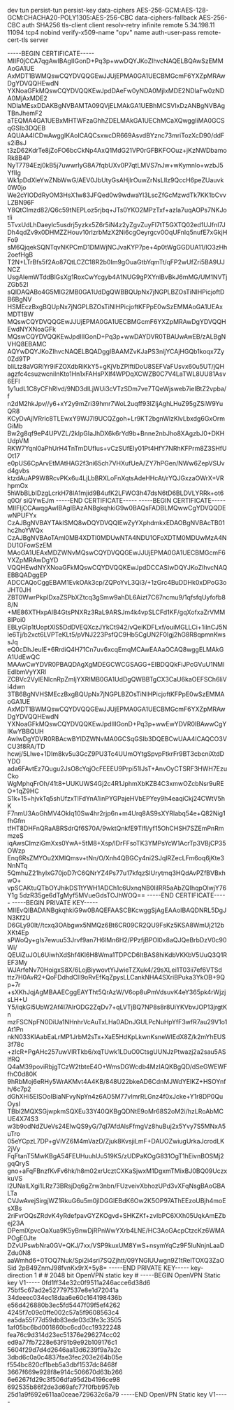 dev tun
persist-tun
persist-key
data-ciphers AES-256-GCM:AES-128-GCM:CHACHA20-POLY1305:AES-256-CBC
data-ciphers-fallback AES-256-CBC
auth SHA256
tls-client
client
resolv-retry infinite
remote 5.34.198.11 11094 tcp4
nobind
verify-x509-name "opv" name
auth-user-pass
remote-cert-tls server

<ca>
-----BEGIN CERTIFICATE-----
MIIF0jCCA7qgAwIBAgIIGonD+Pq3p+wwDQYJKoZIhvcNAQELBQAwSzEMMAoGA1UE
AxMDT1BWMQswCQYDVQQGEwJJUjEPMA0GA1UECBMGcmF6YXZpMRAwDgYDVQQHEwdN
YXNoaGFkMQswCQYDVQQKEwJpdDAeFw0yNDA0MjIxMDE2NDlaFw0zNDA0MjAxMDE2
NDlaMEsxDDAKBgNVBAMTA09QVjELMAkGA1UEBhMCSVIxDzANBgNVBAgTBnJhemF2
aTEQMA4GA1UEBxMHTWFzaGhhZDELMAkGA1UEChMCaXQwggIiMA0GCSqGSIb3DQEB
AQUAA4ICDwAwggIKAoICAQCsxwcDR669AsvdBYznc73mriTozXcD90/ddFs2iBsJ
t3zD62KdrTe8jZoFO6bcCkNp4AxQ1MdG21VP0rGFBKFOOuz+jKzNWDbamoRk8B4P
NyT7794Ezj0kB5j7uwwrIyG8A7fqbUXv0P7qtLMVS7nJw+wKymnlo+wzbJ5YfIIg
Wk1pDdXleYwZNbWwG/AEV0JbUtyGsAHjlrOuwZrNsLIlz9QccH6peZUauvk0W0jo
We2cYlODdRyOM3HsX1w83JFQed0w9wdwaYl3LscZfGcMzwdTk7KK1bCvvLZBN96F
Y8QtCImzd82/Q6c59tNEPLoz5rjbq+JTs0YKO2MPzTxf+azIa7uqAOPs7NKJotli
5TvxUdLhDaeylc5usdrj5yzkx5Z6r5iN4z2yZgvZuyFl7tT5GXTQ02ed1UJfnI7J
Dh4qdZv9x0DHMZZHouv10rlzrbMzX2Ni6cgOeyrgcv0OqUFnIq5nufE7xGkjHFo9
sM6QjqekSQNTqvNKPCmD1DMWjNCJvaKYP7pe+4p0tWgGGDUA11/IO3zHh2oefHgB
T2N+LTrBfs5f2Ao87QtLCZC18R2b0Im9gOuaGtbYqmTt/qFP2wUfZri5BA9UJNCZ
UsgAlemWTddBlGsXg1RoxCwYcgyb4A1NUG9gPXYnlBvBkJ6mMG/UM1NVTjZGb52I
sQIDAQABo4G5MIG2MB0GA1UdDgQWBBQUpNx7jNGPLBZOsTiNlHPicjoftDB6BgNV
HSMEczBxgBQUpNx7jNGPLBZOsTiNlHPicjoftKFPpE0wSzEMMAoGA1UEAxMDT1BW
MQswCQYDVQQGEwJJUjEPMA0GA1UECBMGcmF6YXZpMRAwDgYDVQQHEwdNYXNoaGFk
MQswCQYDVQQKEwJpdIIIGonD+Pq3p+wwDAYDVR0TBAUwAwEB/zALBgNVHQ8EBAMC
AQYwDQYJKoZIhvcNAQELBQADggIBAAMZvKJaPS3nljYCAjHGQb1koqx7Zy0Zd9TP
bliLtz8aVGRiYr9iFZOXdbRiKkY5+gKjVbZPIftiDoU8SEFVaFUsvx60u5UT/jQH
agzfc4csuzwcnilnKto1Hn1xFAHsPXlf4WPDqXCWZB0C7V4LaTWL8UU81Asv6EFl
1y1udL1C8yCFhRlvd/9ND3dlLjWUi3cVTzSDm7ve7TQeWjsweb7ieIBtZ2vpba/f
n2dM2hkJpv//y6+xY2y9mZri39hmr7WoL2uqff93lZIjAghLHuZ95gZSiW9YuQR8
KCyDvAjlVRrlc8TLEwxY9WJ7l9UCQZgoh+Lr9KT2bgnWlzKlvLbxdg6GxOrmGiMb
Bw2g8qf9eP4UPVZL/2klpGIaJhDX6k6rYd9b+Bnne2nbJho8XAgzbJ0+DKHUdpVM
RKW7Yqnl0aPhUrH4TnTmDUfIus+vCzSUfEIy01Pt4HfY7NRhKFPrm8Z3SHfUOt17
e0pUS6CpArvEtMAtHAG2f3ni65ch7VHXufUeA/ZY7hPGen/NWw6ZepVSUvd4gvbs
ktzdAuAP9W8RcvPKx6u4LjLbBRXLoFnXqtsAdeHHcAt/rYQJGxzaOWrX+VRhpmOx
5hWbBLbIDzgLcrkH78lA1mjid9B4ufK2LFWO3h47dsN6tD6BLDVLYRRk+ot6q0O/
siQYwEJm
-----END CERTIFICATE-----
</ca>
<cert>
-----BEGIN CERTIFICATE-----
MIIFIjCCAwqgAwIBAgIBAzANBgkqhkiG9w0BAQsFADBLMQwwCgYDVQQDEwNPUFYx
CzAJBgNVBAYTAklSMQ8wDQYDVQQIEwZyYXphdmkxEDAOBgNVBAcTB01hc2hoYWQx
CzAJBgNVBAoTAml0MB4XDTI0MDUwNTA4NDU1OFoXDTM0MDUwMzA4NDU1OFowSzEM
MAoGA1UEAxMDZWNvMQswCQYDVQQGEwJJUjEPMA0GA1UECBMGcmF6YXZpMRAwDgYD
VQQHEwdNYXNoaGFkMQswCQYDVQQKEwJpdDCCASIwDQYJKoZIhvcNAQEBBQADggEP
ADCCAQoCggEBAM1EvkOAk3cp/ZQPoYvL3Qi3/+1zGrc4BuDDHk0xDPoG3oJHT0JH
ZBT0WwrPkpIDxaZSPbXZtcq3gSmw9ahDL6Aizt7C67ncmu9/1qfsfqUyfofb88/N
+ME86XTHxpAlB4GtsPNXRz3RaL9ARSJm4k4vpSLCFd1KF/gqXofxaZrVMM8IPoi0
EBLyGIp1tUoptXlS5DdDVEQXczJYkCt942/vQeiKDFLxf/ouiMGLLCi+1iInCJ5N
le6Tj/b2xct6LVPTeKLt5/pVNJ223PsfQC9Hb5CgUN2F0Igj2hG8R8qpmnKwssJq
eQ0cDhJeuIE+6RrdiQ4H71Cn7uv6xcqEmqMCAwEAAaOCAQ8wggELMAkGA1UdEwQC
MAAwCwYDVR0PBAQDAgXgMDEGCWCGSAGG+EIBDQQkFiJPcGVuU1NMIEdlbmVyYXRl
ZCBVc2VyIENlcnRpZmljYXRlMB0GA1UdDgQWBBTgCX3CaU6kaOEFSCh6liVi4dwn
3TB6BgNVHSMEczBxgBQUpNx7jNGPLBZOsTiNlHPicjoftKFPpE0wSzEMMAoGA1UE
AxMDT1BWMQswCQYDVQQGEwJJUjEPMA0GA1UECBMGcmF6YXZpMRAwDgYDVQQHEwdN
YXNoaGFkMQswCQYDVQQKEwJpdIIIGonD+Pq3p+wwEwYDVR0lBAwwCgYIKwYBBQUH
AwIwDgYDVR0RBAcwBYIDZWNvMA0GCSqGSIb3DQEBCwUAA4ICAQCO3VCU3f8RA/TD
hcwj/5Llwe+1DIm8kv5u3GcZ9PU3Tc4UUmOYtgSpvpFtkrFr9BT3cbcniXtdDYDO
ada6FAvtEz7Qugu2JsO8cYqjOcFEEEU9Prpi51lJsT+AnvOyCTSRF3HWH7EzuCko
WgMphqFrOh/41t8+UUKUWS4Gj2c4R1JphmXbKZB4C3xmwOZcbNsr9uREO+1qZ9HC
S1k+15+hjvkTq5shUfzxTlFdYnA1inPYGPajeHVbEPYey9h4eaqiCkj24CWtV5hK
F7nmU3AoGhMV4OkIq10Sw4hr2rjp6n+m4Urq8AS9sXYRlabq54e+Q82Nig1fhGfm
tfHT8DHFnQRaABRSdrQf6S70A/9wktQnkfE9Tlfl/yf15OhCHSH7SZEmPnRmmzeS
iqAwsCImziGmXxs0YwA+5tM8+Xsp/IDrFFsoTK3YMPsYcW1AcrTp3VBjCP35OWzp
Enq6RsZMYOu2XMlQmsv+tNn/O/Xnh4QBGCy4ni2SJqlRZecLFm6oq6jKte3NnNTq
5QmhuZ21hyIxG70joD7rC6QNrYZ4Ps77u17kfqzSIUrytmq3HQdAvPZfBVBxhwO+
vpSCAKtuQTbOYJhikDSTtYWH1ADCh1c6UxnqNB0IilRR5aAbZQIhqpOlwjY76Y1g
5dzR35ge6dTgMyf5MVueGdsTOJhWOQ==
-----END CERTIFICATE-----
</cert>
<key>
-----BEGIN PRIVATE KEY-----
MIIEvQIBADANBgkqhkiG9w0BAQEFAASCBKcwggSjAgEAAoIBAQDNRL5DgJN3Kf2U
D6GLy90It//tcxq3OAbgwx5NMQz6Bt6CR09CR2QU9FsKz5KSA8WmUj212bXKt4Ep
sPWoQy+gIs7ewuu53Jrvf9an7H6lMn6H2/PPzfjBPOl0x8aQJQeBrbDzV0c90Wi/
QEUiZuJOL6UiwhXdShf4Kl6H8Wma1TDPCD6ItBAS8hiKdbVKKbV5UuQ3Q1REF3My
WJArfeNv70HoigxS8X/6LojBiywovtYiJwieTZXuk4/29sXLei1T03ii7ef6VTSd
ttz7H0AvR2+QoFDdhdCII9oRvEfKqZpysLLCankNHA4SXriBPuka3YkOB+9Qp+7r
+sXKhJqjAgMBAAECggEAYTht5QrAzW/V6op8uPmVdsuvK4eY365pk4rWjzjsLH+U
Y5/iqkGl5UbW2Af4I7AlrODG2ZqDv7+qLVTjBQ7NP8s8r8UiYKVbvJOP13jrgtKn
mzFSCNpFN0DiUa1NHnhrVcAuTxLHa0ADnJGULPcNuHpYfF3wfR7au29V1o1At1Pn
nkN033KlAabEaLrMP1JrbM2sTx+XaE5HdKpLkwnKsneWIEdX8Z/k2mYhEUS3f78c
+zIcR+PgAHc257uwVlRTkb6/xqTUwk1LDuO0CtsgUUNJzPtwazj2a2sau5ASIfRQ
Q4aM39poviRbjgTCzW2tbteE4O+WmsDGWcdb4MzIAQKBgQD/dSeGWEWFfhC0d80K
9hRbMoj6eRHy5WrAKMvt4A4KB/848U22bkeAD6CdnMJWdYElKZ+HSOYnfh/6c7p2
dGhXHi5EISOoIBiaNFvyNpYn4z6AO5M77vImrRLGnz4f0xJcke+Y1r8DP0QuOysl
TBbl2MQXSGjwpkmSQXEu33Y40QKBgQDNtE9oMr68S2oM2i/hzLRoAbMCUE4X74S3
w3b9odNdZUeVs24EIwQS9yG/7qI7AfdAlsFfmgVz8huBuj2x5Yvy7S5MNxA5uTro
05eYCpzL7DP+gViVZ6M4mVazD/Zjuk8KvsjiLmF+DAUOZwiugUrkaJcrodLK2jVy
FqFtanT5MwKBgA54FEUHuuhUu519K5/zUDPaKOgG831OgT1hEivnBOSMj2gqQryS
gno+aFqFBnzfKvFv6hk/h8m02xrUcztCXKaSjwxM1DgxmTMixBJ0BQ09UczxkuVS
I2UNaILXgi1LRz73BRsjDq6gZrw3nbn/FUzveivXbhozUPd3vXFqNsgBAoGBALTa
CVJwAvejSirgjWZ1RkuG6u5m0jIDGGlEBdK6Ow2K5OP97AThEEzoUBjh4moEsXBs
2riFvrOQsZRdvK4yRdefpavGYZKOgvd+SHKZKf+zvIbPC6XXh05UqkAmEZbej23A
DPemlXpvcOaXua9K5yBnwDjRPnWwYXrb4LNE/HC3AoGAcpCtzcKz6WMAPOgE0Jte
DZvUPswbNra0GV+QKJ/7xx/VSP9kuxUM8YwS+nsymYqCz9F5IuNnjnLaaDZdu0N8
aaWmhd6+0TOQ7Nuk/Spi2i4sri7SQZjhtt/09YNGlUUwgn9Z1tRelTOXQ3ZaOSid
2pB49ZnmJ98fvnKx9rX+5y8=
-----END PRIVATE KEY-----
</key>
key-direction 1
<tls-auth>
#
# 2048 bit OpenVPN static key
#
-----BEGIN OpenVPN Static key V1-----
0fd1ff34e32c0f9511a246acce6d38d6
75bf5c67ad2e527797537e8e1d72041a
34deeec034ec18daa6e60c164198436b
e56d426880b3ec5fd5447f09f5ef4262
4245f7c09c0ffe002c57a5f9608563c4
ea5da55f77d59db83ede03d3fe3c3505
1af05bc6bd001860bc6cd0cc19322248
fea76c9d314d23ec51376e296274cc02
ed9a77fb7228e63f91b9e92b109176c1
5604f29d7d4d2646aa13d6239f9a7a2c
3dbd6c0a0c4837fae3fec203e264b05e
f554bc820cf1beb5a3dbf1537dc8468f
3667f669e928f8e914c506670d63b266
6e6267fd29c3f506dfa95d2b4196ce98
692535b86f2de3d69afc77f0fbb957eb
25d1a9f692e611aa0ceae729632c6a79
-----END OpenVPN Static key V1-----
</tls-auth>
